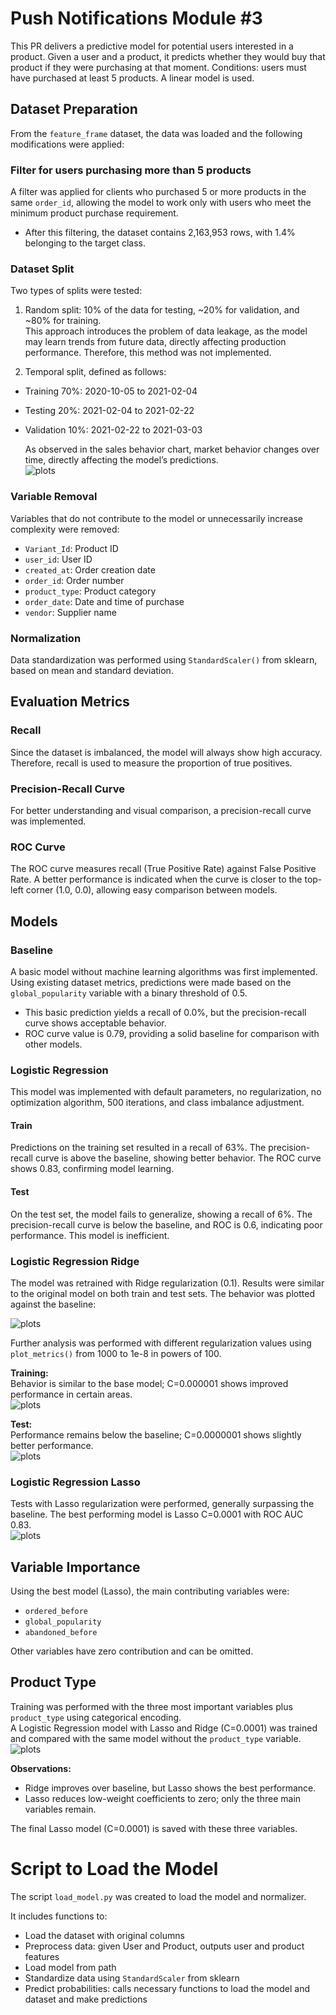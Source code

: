 # Push Notifications Module #3
This PR delivers a predictive model for potential users interested in a product. Given a user and a product, it predicts whether they would buy that product if they were purchasing at that moment. Conditions: users must have purchased at least 5 products. A linear model is used.

## Dataset Preparation
From the `feature_frame` dataset, the data was loaded and the following modifications were applied:

### Filter for users purchasing more than 5 products
A filter was applied for clients who purchased 5 or more products in the same `order_id`, allowing the model to work only with users who meet the minimum product purchase requirement.

* After this filtering, the dataset contains 2,163,953 rows, with 1.4% belonging to the target class.

### Dataset Split
Two types of splits were tested:

1. Random split: 10% of the data for testing, ~20% for validation, and ~80% for training.  
    This approach introduces the problem of data leakage, as the model may learn trends from future data, directly affecting production performance. Therefore, this method was not implemented.

2. Temporal split, defined as follows:
 * Training 70%: 2020-10-05 to 2021-02-04
 * Testing 20%: 2021-02-04 to 2021-02-22
 * Validation 10%: 2021-02-22 to 2021-03-03  

    As observed in the sales behavior chart, market behavior changes over time, directly affecting the model’s predictions.  
    ![plots](https://github.com/MaickMos/zrive-ds/blob/686a77aed98b68f3ab4ad15dad5e737b30cef5ff/src/module_3/images/Image_1.png)

### Variable Removal
Variables that do not contribute to the model or unnecessarily increase complexity were removed:
* `Variant_Id`: Product ID
* `user_id`: User ID
* `created_at`: Order creation date
* `order_id`: Order number
* `product_type`: Product category
* `order_date`: Date and time of purchase
* `vendor`: Supplier name

### Normalization
Data standardization was performed using `StandardScaler()` from sklearn, based on mean and standard deviation.

## Evaluation Metrics
### Recall
Since the dataset is imbalanced, the model will always show high accuracy. Therefore, recall is used to measure the proportion of true positives.

### Precision-Recall Curve
For better understanding and visual comparison, a precision-recall curve was implemented.

### ROC Curve
The ROC curve measures recall (True Positive Rate) against False Positive Rate. A better performance is indicated when the curve is closer to the top-left corner (1.0, 0.0), allowing easy comparison between models.

## Models
### Baseline
A basic model without machine learning algorithms was first implemented. Using existing dataset metrics, predictions were made based on the `global_popularity` variable with a binary threshold of 0.5.  

* This basic prediction yields a recall of 0.0%, but the precision-recall curve shows acceptable behavior.  
* ROC curve value is 0.79, providing a solid baseline for comparison with other models.

### Logistic Regression
This model was implemented with default parameters, no regularization, no optimization algorithm, 500 iterations, and class imbalance adjustment.

#### Train
Predictions on the training set resulted in a recall of 63%. The precision-recall curve is above the baseline, showing better behavior. The ROC curve shows 0.83, confirming model learning.

#### Test
On the test set, the model fails to generalize, showing a recall of 6%. The precision-recall curve is below the baseline, and ROC is 0.6, indicating poor performance. This model is inefficient.

### Logistic Regression Ridge
The model was retrained with Ridge regularization (0.1). Results were similar to the original model on both train and test sets. The behavior was plotted against the baseline:

![plots](https://github.com/MaickMos/zrive-ds/blob/686a77aed98b68f3ab4ad15dad5e737b30cef5ff/src/module_3/images/Image_2.png)

Further analysis was performed with different regularization values using `plot_metrics()` from 1000 to 1e-8 in powers of 100.

**Training:**  
Behavior is similar to the base model; C=0.000001 shows improved performance in certain areas.  
![plots](https://github.com/MaickMos/zrive-ds/blob/686a77aed98b68f3ab4ad15dad5e737b30cef5ff/src/module_3/images/Image_3.png)

**Test:**  
Performance remains below the baseline; C=0.0000001 shows slightly better performance.  
![plots](https://github.com/MaickMos/zrive-ds/blob/686a77aed98b68f3ab4ad15dad5e737b30cef5ff/src/module_3/images/Image_4.png)

### Logistic Regression Lasso
Tests with Lasso regularization were performed, generally surpassing the baseline. The best performing model is Lasso C=0.0001 with ROC AUC 0.83.  
![plots](https://github.com/MaickMos/zrive-ds/blob/686a77aed98b68f3ab4ad15dad5e737b30cef5ff/src/module_3/images/Image_5.png)

## Variable Importance
Using the best model (Lasso), the main contributing variables were:
* `ordered_before`
* `global_popularity`
* `abandoned_before`

Other variables have zero contribution and can be omitted.

## Product Type
Training was performed with the three most important variables plus `product_type` using categorical encoding.  
A Logistic Regression model with Lasso and Ridge (C=0.0001) was trained and compared with the same model without the `product_type` variable.  
![plots](https://github.com/MaickMos/zrive-ds/blob/686a77aed98b68f3ab4ad15dad5e737b30cef5ff/src/module_3/images/Image_6.png)

**Observations:**  
* Ridge improves over baseline, but Lasso shows the best performance.  
* Lasso reduces low-weight coefficients to zero; only the three main variables remain.

The final Lasso model (C=0.0001) is saved with these three variables.

# Script to Load the Model
The script `load_model.py` was created to load the model and normalizer.  

It includes functions to:
* Load the dataset with original columns
* Preprocess data: given User and Product, outputs user and product features
* Load model from path
* Standardize data using `StandardScaler` from sklearn
* Predict probabilities: calls necessary functions to load the model and dataset and make predictions
